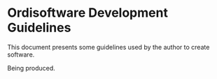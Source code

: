 # Ordisoftware Development Guidelines

This document presents some guidelines used by the author to create software.

Being produced.
